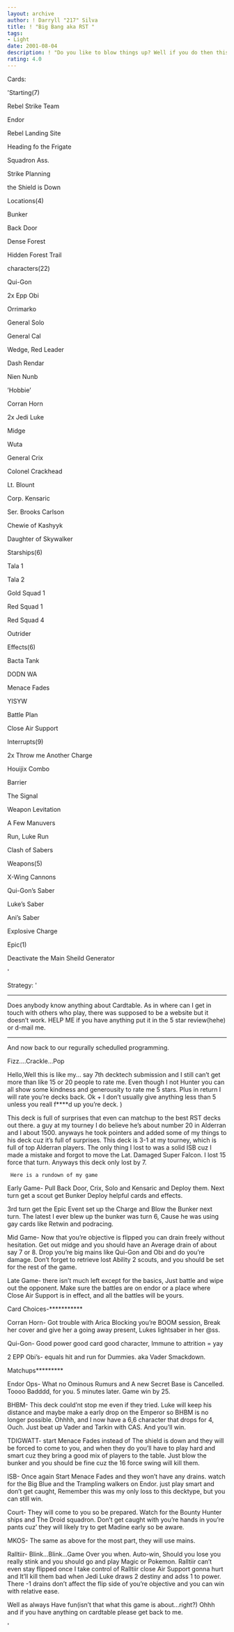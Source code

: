 ```yaml
---
layout: archive
author: ! Darryll "217" Silva
title: ! "Big Bang aka RST "
tags:
- Light
date: 2001-08-04
description: ! "Do you like to blow things up? Well if you do then this is you’re deck."
rating: 4.0
---
```

Cards: 

'Starting(7)

   Rebel Strike Team

   Endor

   Rebel Landing Site

   Heading fo the Frigate

   Squadron Ass.

   Strike Planning

   the Shield is Down


Locations(4)

   Bunker

   Back Door

   Dense Forest

   Hidden Forest Trail


characters(22)

   Qui-Gon

   2x Epp Obi

   Orrimarko

   General Solo

   General Cal

   Wedge, Red Leader

   Dash Rendar

   Nien Nunb

   ’Hobbie’

   Corran Horn

   2x Jedi Luke

   Midge

   Wuta

   General Crix

   Colonel Crackhead

   Lt. Blount

   Corp. Kensaric

   Ser. Brooks Carlson

   Chewie of Kashyyk

   Daughter of Skywalker


Starships(6)

   Tala 1

   Tala 2

   Gold Squad 1

   Red Squad 1

   Red Squad 4

   Outrider


Effects(6)

   Bacta Tank

   DODN WA

   Menace Fades

   YISYW

   Battle Plan

   Close Air Support


Interrupts(9)

   2x Throw me Another Charge

   Houijix Combo

   Barrier

   The Signal

   Weapon Levitation

   A Few Manuvers

   Run, Luke Run

   Clash of Sabers


Weapons(5)

   X-Wing Cannons

   Qui-Gon’s Saber

   Luke’s Saber

   Ani’s Saber

   Explosive Charge


Epic(1)

   Deactivate the Main Sheild Generator

'

Strategy: '

************************************

Does anybody know anything about Cardtable. As in where can I get in touch with others who play, there was supposed to be a website but it doesn’t work. HELP ME if you have anything put it in the 5 star review(hehe) or d-mail me.

**************************************

 And now back to our regurally schedulled programming.

 Fizz....Crackle...Pop

  Hello,Well this is like my... say 7th decktech submission and I still can’t get more than like 15 or 20 people to rate me. Even though I not Hunter you can all show some kindness and generousity to rate me 5 stars. Plus in return I will rate you’re decks back. Ok + I don’t usually give anything less than 5 unless you reall f****d up you’re deck. )

 This deck is full of surprises that even can matchup to the best RST decks out there. a guy at my tourney I do believe he’s about number 20 in Alderran and I about 1500. anyways he took pointers and added some of my things to his deck cuz it’s full of surprises. This deck is 3-1 at my tourney, which is full of top Alderran players. The only thing I lost to was a solid ISB cuz I made a mistake and forgot to move the Lat. Damaged Super Falcon. I lost 15 force that turn. Anyways this deck only lost by 7. 


     Here is a rundown of my game


Early Game- Pull Back Door, Crix, Solo and Kensaric and Deploy them. Next turn get a scout get Bunker Deploy helpful cards and effects.

3rd turn get the Epic Event set up the Charge and Blow the Bunker next turn. The latest I ever blew up the bunker was turn 6, Cause he was using gay cards like Retwin and podracing.


Mid Game- Now that you’re objective is flipped you can drain freely without hesitation. Get out midge and you should have an Average drain of about say 7 or 8. Drop you’re big mains like Qui-Gon and Obi and do you’re damage. Don’t forget to retrieve lost Ability 2 scouts, and you should be set for the rest of the game.


Late Game- there isn’t much left except for the basics, Just battle and wipe out the opponent. Make sure the battles are on endor or a place where Close Air Support is in effect, and all the battles will be yours.


Card Choices-***********

 Corran Horn- Got trouble with Arica Blocking you’re BOOM session, Break her cover and give her a going away present, Lukes lightsaber in her @ss.

 Qui-Gon- Good power good card good character, Immune to attrition = yay

 2 EPP Obi’s- equals hit and run for Dummies. aka Vader Smackdown.


Matchups*********

 Endor Ops- What no Ominous Rumurs and A new Secret Base is Cancelled. Toooo Badddd, for you. 5 minutes later. Game win by 25.


 BHBM- This deck could’nt stop me even if they tried. Luke will keep his distance and maybe make a early drop on the Emperor so BHBM is no longer possible. Ohhhh, and I now have a 6,6 character that drops for 4, Ouch. Just beat up Vader and Tarkin with CAS. And you’ll win.


 TDIGWATT- start Menace Fades instead of The shield is down and they will be forced to come to you, and when they do you’ll have to play hard and smart cuz they bring a good mix of players to the table. Just blow the bunker and you should be fine cuz the 16 force swing will kill them.


 ISB- Once again Start Menace Fades and they won’t have any drains. watch for the Big Blue and the Trampling walkers on Endor. just play smart and don’t get caught, Remember this was my only loss to this decktype, but you can still win.


 Court- They will come to you so be prepared. Watch for the Bounty Hunter ships and The Droid squadron. Don’t get caught with you’re hands in you’re pants cuz’ they will likely try to get Madine early so be aware.

 MKOS- The same as above for the most part, they will use mains.


Ralltiir- Blink...Blink...Game Over you when. Auto-win, Should you lose you really stink and you should go and play Magic or Pokemon. Ralltiir can’t even stay flipped once I take control of Ralltiir close Air Support gonna hurt and It’ll kill them bad when Jedi Luke draws 2 destiny and adss 1 to power. There -1 drains don’t affect the flip side of you’re objective and you can win with relative ease.


 Well as always Have fun(isn’t that what this game is about...right?) Ohhh and if you have anything on cardtable please get back to me.


'